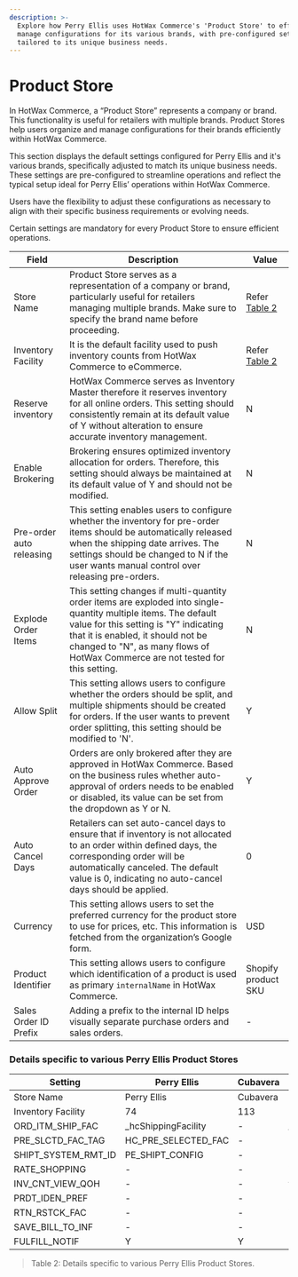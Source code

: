 ```yaml
---
description: >-
  Explore how Perry Ellis uses HotWax Commerce's 'Product Store' to efficiently
  manage configurations for its various brands, with pre-configured settings
  tailored to its unique business needs.
---
```


# Product Store

In HotWax Commerce, a “Product Store” represents a company or brand. This functionality is useful for retailers with multiple brands. Product Stores help users organize and manage configurations for their brands efficiently within HotWax Commerce.

This section displays the default settings configured for Perry Ellis and it's various brands, specifically adjusted to match its unique business needs. These settings are pre-configured to streamline operations and reflect the typical setup ideal for Perry Ellis’ operations within HotWax Commerce.

Users have the flexibility to adjust these configurations as necessary to align with their specific business requirements or evolving needs.

Certain settings are mandatory for every Product Store to ensure efficient operations.

| Field                    | Description                                                                                                                                                                                                                                                                      | Value                                                                      |
| ------------------------ | -------------------------------------------------------------------------------------------------------------------------------------------------------------------------------------------------------------------------------------------------------------------------------- | -------------------------------------------------------------------------- |
| Store Name               | Product Store serves as a representation of a company or brand, particularly useful for retailers managing multiple brands. Make sure to specify the brand name before proceeding.                                                                                               | Refer [Table 2](./#Details-specific-to-various-Perry-Ellis-Product-Stores) |
| Inventory Facility       | It is the default facility used to push inventory counts from HotWax Commerce to eCommerce.                                                                                                                                                                                      | Refer [Table 2](./#Details-specific-to-various-Perry-Ellis-Product-Stores) |
| Reserve inventory        | HotWax Commerce serves as Inventory Master therefore it reserves inventory for all online orders. This setting should consistently remain at its default value of Y without alteration to ensure accurate inventory management.                                                  | N                                                                          |
| Enable Brokering         | Brokering ensures optimized inventory allocation for orders. Therefore, this setting should always be maintained at its default value of Y and should not be modified.                                                                                                           | N                                                                          |
| Pre-order auto releasing | This setting enables users to configure whether the inventory for pre-order items should be automatically released when the shipping date arrives. The settings should be changed to N if the user wants manual control over releasing pre-orders.                               | N                                                                          |
| Explode Order Items      | This setting changes if multi-quantity order items are exploded into single-quantity multiple items. The default value for this setting is "Y" indicating that it is enabled, it should not be changed to "N", as many flows of HotWax Commerce are not tested for this setting. | N                                                                          |
| Allow Split              | This setting allows users to configure whether the orders should be split, and multiple shipments should be created for orders. If the user wants to prevent order splitting, this setting should be modified to 'N'.                                                            | Y                                                                          |
| Auto Approve Order       | Orders are only brokered after they are approved in HotWax Commerce. Based on the business rules whether auto-approval of orders needs to be enabled or disabled, its value can be set from the dropdown as Y or N.                                                              | Y                                                                          |
| Auto Cancel Days         | Retailers can set auto-cancel days to ensure that if inventory is not allocated to an order within defined days, the corresponding order will be automatically canceled. The default value is 0, indicating no auto-cancel days should be applied.                               | 0                                                                          |
| Currency                 | This setting allows users to set the preferred currency for the product store to use for prices, etc. This information is fetched from the organization’s Google form.                                                                                                           | USD                                                                        |
| Product Identifier       | This setting allows users to configure which identification of a product is used as primary `internalName` in HotWax Commerce.                                                                                                                                                   | Shopify product SKU                                                        |
| Sales Order ID Prefix    | Adding a prefix to the internal ID helps visually separate purchase orders and sales orders.                                                                                                                                                                                     | -                                                                          |

### Details specific to various Perry Ellis Product Stores

| Setting                | Perry Ellis            | Cubavera | Original Penguin       |
| ---------------------- | ---------------------- | -------- | ---------------------- |
| Store Name             | Perry Ellis            | Cubavera | Original Penguin       |
| Inventory Facility     | 74                     | 113      | 74                     |
| ORD\_ITM\_SHIP\_FAC    | \_hcShippingFacility   | -        | \_hcShippingFacility   |
| PRE\_SLCTD\_FAC\_TAG   | HC\_PRE\_SELECTED\_FAC | -        | HC\_PRE\_SELECTED\_FAC |
| SHIPT\_SYSTEM\_RMT\_ID | PE\_SHIPT\_CONFIG      | -        | SHIPT\_CONFIG          |
| RATE\_SHOPPING         | -                      | -        | Y                      |
| INV\_CNT\_VIEW\_QOH    | -                      | -        | false                  |
| PRDT\_IDEN\_PREF       | -                      | -        | -                      |
| RTN\_RSTCK\_FAC        | -                      | -        | WH                     |
| SAVE\_BILL\_TO\_INF    | -                      | -        | N                      |
| FULFILL\_NOTIF         | Y                      | Y        | -                      |

> Table 2: Details specific to various Perry Ellis Product Stores.
